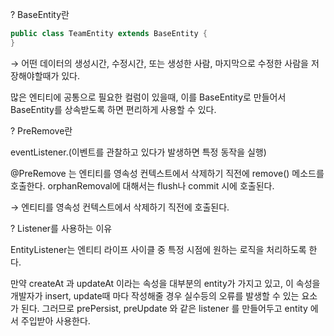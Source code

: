 ? BaseEntity란

```java
public class TeamEntity extends BaseEntity {
}
```
→ 어떤 데이터의 생성시간, 수정시간, 또는 생성한 사람, 마지막으로 수정한 사람을 저장해야할때가 있다.

많은 엔티티에 공통으로 필요한 컬럼이 있을때, 이를 BaseEntity로 만들어서 BaseEntity를 상속받도록 하면 편리하게 사용할 수 있다.

? PreRemove란

eventListener.(이벤트를 관찰하고 있다가 발생하면 특정 동작을 실행)

@PreRemove 는 엔티티를 영속성 컨텍스트에서 삭제하기 직전에 remove() 메소드를 호출한다. orphanRemoval에 대해서는 flush나 commit 시에 호출된다.

→ 엔티티를 영속성 컨텍스트에서 삭제하기 직전에 호출된다.

? Listener를 사용하는 이유

EntityListener는 엔티티 라이프 사이클 중 특정 시점에 원하는 로직을 처리하도록 한다.

만약 createAt 과 updateAt 이라는 속성을 대부분의 entity가 가지고 있고, 이 속성을 개발자가 insert, update때 마다 작성해줄 경우 실수등의 오류를 발생할 수 있는 요소가 된다. 
그러므로 prePersist, preUpdate 와 같은 listener 를 만들어두고 entity 에서 주입받아 사용한다.